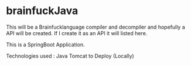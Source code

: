 ﻿# brainfuckJava

This will be a Brainfucklanguage compiler and decompiler and hopefully a API will be created. If I create it as an API it will listed here.

This is a SpringBoot Application.

Technologies used :
Java
Tomcat to Deploy (Locally)
